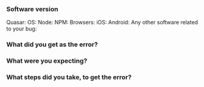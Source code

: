 <!--

Got a question?
===
The issue list of this repo is **exclusively** for bug reports and feature requests. For simple questions, please use the following resources:

- Read the docs: http://quasar-framework.org
- For simple/quick questions ask in the Gitter chat room: https://gitter.im/quasarframework/Lobby
- For complex questions or requiring help, ask on the forum: http://forum.quasar-framework.org/

Reporting a bug?
================
- Are you sure it isn't already reported? Do a search first! It may have already been answered or even fixed in the development branch (`dev`).

- Are you sure you are reporting to the right repo? If you are not reporting an issue which deals directly with Quasar distributable, then there are [multiple Quasar repos](https://github.com/quasarframework) besides this one:
  -- Quasar CLI: https://github.com/quasarframework/quasar-cli
  -- Quasar Starter Kit (project folder template): https://github.com/quasarframework/app-template-default
  -- Electron Wrapper: https://github.com/quasarframework/electron-wrapper
  -- Quasar Play: https://github.com/quasarframework/quasar-play
  -- Documentation Website: https://github.com/quasarframework/quasar-framework.org

- Check if the issue is reproducible with the latest stable version of the starter kit. If you are using a pre-release, please indicate the specific version you are using.

- It is **required** that you clearly describe the steps necessary to reproduce the issue you are running into. Issues with no clear repro steps will not be triaged. If an issue labeled "need repro" receives no further input from the issue author for more than 5 days, it will be closed.

- If your issue is resolved but still open, don’t hesitate to close it. In case you found a solution by yourself, it could be helpful to explain how you fixed it.

Have a feature suggestion/request?
=======================
Remove the template from below and provide thoughtful commentary *and code samples* on what this feature means for your product. What will it allow you to do that you can't do today? How will it make current work-arounds straightforward? What potential bugs and edge cases does it help to avoid? etc. Please keep it product-centric.
-->

<!-- BUG REPORT TEMPLATE -->
### Software version

Quasar:
OS:
Node:
NPM:
Browsers:
iOS:
Android:
Any other software related to your bug:

### What did you get as the error?

### What were you expecting?

### What steps did you take, to get the error?

